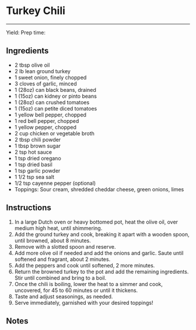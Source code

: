 # Turkey Chili 
---
Yield:
Prep time:

## Ingredients
- 2 tbsp olive oil
- 2 lb lean ground turkey
- 1 sweet onion, finely chopped
- 3 cloves of garlic, minced
- 1 (28oz) can black beans, drained
- 1 (15oz) can kidney or pinto beans
- 1 (28oz) can crushed tomatoes
- 1 (15oz) can petite diced tomatoes
- 1 yellow bell pepper, chopped
- 1 red bell pepper, chopped
- 1 yellow pepper, chopped
- 2 cup chicken or vegetable broth
- 2 tbsp chili powder
- 1 tbsp brown sugar
- 2 tsp hot sauce
- 1 tsp dried oregano
- 1 tsp dried basil
- 1 tsp garlic powder
- 1 1/2 tsp sea salt
- 1/2 tsp cayenne pepper (optional)
- Toppings: Sour cream, shredded cheddar cheese, green onions, limes

## Instructions
1. In a large Dutch oven or heavy bottomed pot, heat the olive oil, over medium high heat, until shimmering.
2. Add the ground turkey and cook, breaking it apart with a wooden spoon, until browned, about 8 minutes.
3. Remove with a slotted spoon and reserve.
4. Add more olive oil if needed and add the onions and garlic. Saute until softened and fragrant, about 2 minutes.
5. Add the peppers and cook until softened, 2 more minutes.
6. Return the browned turkey to the pot and add the remaining ingredients. Stir until combined and bring to a boil.
7. Once the chili is boiling, lower the heat to a simmer and cook, uncovered, for 45 to 60 minutes or until it thickens.
8. Taste and adjust seasonings, as needed.
9. Serve immediately, garnished with your desired toppings!

## Notes

